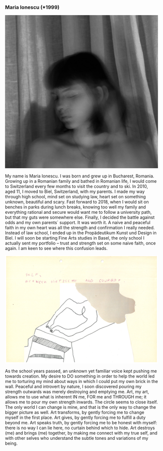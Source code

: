 ### Maria Ionescu (\*1999)

![Jolanda Epprecht](/images/artists/2019/Maria_Ionescu_Portrait.jpg)

My name is Maria Ionescu. I was born and grew up in Bucharest, Romania. Growing up in a Romanian family and bathed in Romanian life, I would come to Switzerland every few months to visit the country and to ski. In 2010, aged 11, I moved to Biel, Switzerland, with my parents. I made my way through high school, mind set on studying law, heart set on something unknown, beautiful and scary. Fast forward to 2018, when I would sit on benches in parks during lunch breaks, knowing too well my family and everything rational and secure would want me to follow a university path, but that my guts were somewhere else. Finally, I decided the battle against odds and my own parents´ support. It was worth it. A naive and peaceful faith in my own heart was all the strength and confirmation I really needed. Instead of law school, I ended up in the Propädeutikum Kunst und Design in Biel. I will soon be starting Fine Arts studies in Basel, the only school I actually sent my portfolio – trust and strength set on some naive faith, once again. I am keen to see where this confusion leads.

![Jolanda Epprecht's opus](/images/artists/2019/Maria_Ionescu_Werk_Konzeptskizze.jpg)

As the school years passed, an unknown yet familiar voice kept pushing me towards creation. My desire to DO something in order to help the world led me to torturing my mind about ways in which I could put my own brick in the wall. Peaceful and introvert by nature, I soon discovered pouring my strength outwards was merely destroying and emptying me. Art, my art, allows me to use what is inherent IN me, FOR me and THROUGH me; it allows me to pour my own strength inwards. The circle seems to close itself. The only world I can change is mine, and that is the only way to change the bigger picture as well. Art transforms, by gently forcing me to change myself in the first place. Art gives, by gently forcing me to fulfill a duty beyond me. Art speaks truth, by gently forcing me to be honest with myself: there is no way I can lie here, no curtain behind which to hide. Art destroys (me) and brings (me) together, by making me connect with my true self, and with other selves who understand the subtle tones and variations of my being.
